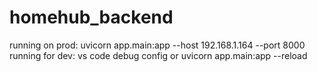 # homehub_backend
 
running on prod: uvicorn app.main:app --host 192.168.1.164 --port 8000
running for dev: vs code debug config or uvicorn app.main:app --reload